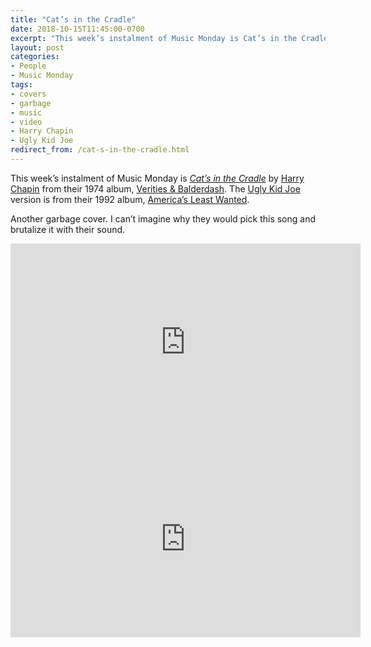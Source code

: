 ```yaml
---
title: "Cat’s in the Cradle"
date: 2018-10-15T11:45:00-0700
excerpt: "This week’s instalment of Music Monday is Cat’s in the Cradle. The 1974 Harry Chapin original and a 1992 cover by Ugly Kid Joe."
layout: post
categories:
- People
- Music Monday
tags:
- covers
- garbage
- music
- video
- Harry Chapin
- Ugly Kid Joe
redirect_from: /cat-s-in-the-cradle.html
---
```

This week’s instalment of Music Monday is [_Cat’s in the Cradle_](https://en.wikipedia.org/wiki/Cat%27s_in_the_Cradle) by
[Harry Chapin](http://harrychapinmusic.com/) from their 1974 album,
[Verities & Balderdash](https://en.wikipedia.org/wiki/Verities_%26_Balderdash). The [Ugly Kid Joe](http://uglykidjoe.net/)
version is from their 1992 album, [America’s Least Wanted](https://en.wikipedia.org/wiki/America%27s_Least_Wanted).

Another garbage cover. I can’t imagine why they would pick this song and brutalize it with their sound.

<div class="video-container">
<iframe width="560" height="315" src="https://www.youtube.com/embed/EUNZMiYo_4s" frameborder="0" allowfullscreen></iframe>
</div>

<div class="video-container">
<iframe width="560" height="315" src="https://www.youtube.com/embed/B32yjbCSVpU" frameborder="0" allowfullscreen></iframe>
</div>

